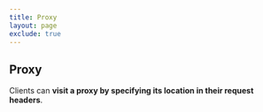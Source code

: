 ```yaml
---
title: Proxy
layout: page
exclude: true
---
```


## Proxy

Clients can **visit a proxy by specifying its location in their request headers**. 
<!--stackedit_data:
eyJoaXN0b3J5IjpbLTY0ODY0NzczMl19
-->